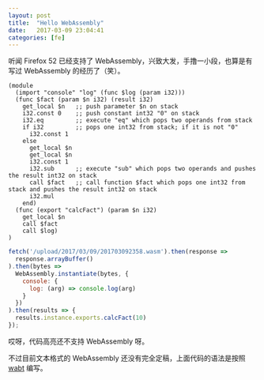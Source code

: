 ```yaml
---
layout: post
title:  "Hello WebAssembly"
date:   2017-03-09 23:04:41
categories: [fe]
---
```

听闻 Firefox 52 已经支持了 WebAssembly，兴致大发，手撸一小段，也算是有写过 WebAssembly 的经历了（笑）。

```WebAssembly
(module
  (import "console" "log" (func $log (param i32)))
  (func $fact (param $n i32) (result i32)
    get_local $n   ;; push parameter $n on stack
    i32.const 0    ;; push constant int32 "0" on stack
    i32.eq         ;; execute "eq" which pops two operands from stack
    if i32         ;; pops one int32 from stack; if it is not "0"
      i32.const 1
    else
      get_local $n
      get_local $n
      i32.const 1
      i32.sub      ;; execute "sub" which pops two operands and pushes the result int32 on stack
      call $fact   ;; call function $fact which pops one int32 from stack and pushes the result int32 on stack
      i32.mul
    end)
  (func (export "calcFact") (param $n i32)
    get_local $n
    call $fact
    call $log)
)
```

```javascript
fetch('/upload/2017/03/09/201703092358.wasm').then(response =>
  response.arrayBuffer()
).then(bytes =>
  WebAssembly.instantiate(bytes, {
    console: {
      log: (arg) => console.log(arg)
    }
  })
).then(results => {
  results.instance.exports.calcFact(10)
});
```

哎呀，代码高亮还不支持 WebAssembly 呀。

不过目前文本格式的 WebAssembly 还没有完全定稿，上面代码的语法是按照 [wabt](https://github.com/WebAssembly/wabt/blob/master/README.md) 编写。
